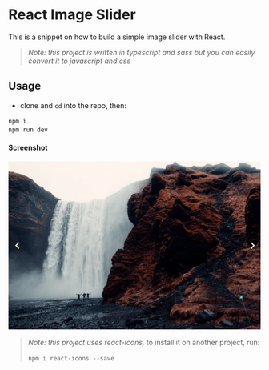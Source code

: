# React Image Slider

This is a snippet on how to build a simple image slider with React.

> _Note: this project is written in typescript and sass but you can easily convert it to javascript and css_

## Usage

- clone and `cd` into the repo, then:

```bash
npm i
npm run dev
```

#### Screenshot

![screenshot](./screenshot.png)

> _Note: this project uses react-icons,_
> to install it on another project, run:
>
> `npm i react-icons --save`
